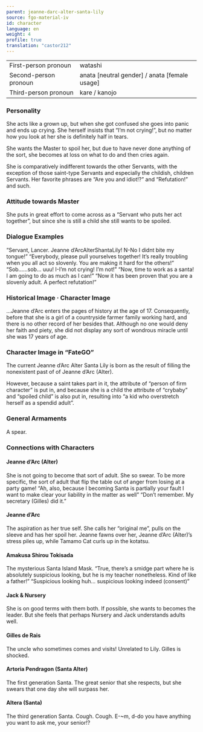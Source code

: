 ```yaml
---
parent: jeanne-darc-alter-santa-lily
source: fgo-material-iv
id: character
language: en
weight: 4
profile: true
translation: "castor212"
---
```


<table>
  <tr><td>First-person pronoun</td><td>watashi</td></tr>
  <tr><td>Second-person pronoun</td><td>anata [neutral gender] / anata [female usage]</td></tr>
  <tr><td>Third-person pronoun</td><td>kare / kanojo</td></tr>
</table>

### Personality

She acts like a grown up, but when she got confused she goes into panic and ends up crying. She herself insists that “I’m not crying!”, but no matter how you look at her she is definitely half in tears.

She wants the Master to spoil her, but due to have never done anything of the sort, she becomes at loss on what to do and then cries again.

She is comparatively indifferent towards the other Servants, with the exception of those saint-type Servants and especially the childish, children Servants. Her favorite phrases are “Are you and idiot!?” and “Refutation!” and such.

### Attitude towards Master

She puts in great effort to come across as a “Servant who puts her act together”, but since she is still a child she still wants to be spoiled.

### Dialogue Examples

“Servant, Lancer. Jeanne d’ArcAlterShantaLily! N-No I didnt bite my tongue!”
“Everybody, please pull yourselves together! It’s really troubling when you all act so slovenly. You are making it hard for the others!”
“Sob……sob… uuu! I-I’m not crying! I’m not!”
“Now, time to work as a santa! I am going to do as much as I can!”
“Now it has been proven that you are a slovenly adult. A perfect refutation!”

### Historical Image · Character Image

…Jeanne d’Arc enters the pages of history at the age of 17. Consequently, before that she is a girl of a countryside farmer family working hard, and there is no other record of her besides that.
Although no one would deny her faith and piety, she did not display any sort of wondrous miracle until she was 17 years of age.

### Character Image in “FateGO”

The current Jeanne d’Arc Alter Santa Lily is born as the result of filling the nonexistent past of of Jeanne d’Arc (Alter).

However, because a saint takes part in it, the attribute of “person of firm character” is put in, and because she is a child the attribute of “crybaby” and “spoiled child” is also put in, resulting into “a kid who overstretch herself as a spendid adult”.

### General Armaments

A spear.

### Connections with Characters

#### Jeanne d’Arc (Alter)

She is not going to become that sort of adult.
She so swear. To be more specific, the sort of adult that flip the table out of anger from losing at a party game!
“Ah, also, because I becoming Santa is partially your fault I want to make clear your liability in the matter as well”
“Don’t remember. My secretary (Gilles) did it.”

#### Jeanne d’Arc

The aspiration as her true self. She calls her “original me”, pulls on the sleeve and has her spoil her.
Jeanne fawns over her, Jeanne d’Arc (Alter)’s stress piles up, while Tamamo Cat curls up in the kotatsu.

#### Amakusa Shirou Tokisada

The mysterious Santa Island Mask. “True, there’s a smidge part where he is absolutely suspicious looking, but he is my teacher nonetheless. Kind of like a father!” “Suspicious looking huh… suspicious looking indeed (consent)”

#### Jack & Nursery

She is on good terms with them both. If possible, she wants to becomes the leader. But she feels that perhaps Nursery and Jack understands adults well.

#### Gilles de Rais

The uncle who sometimes comes and visits! Unrelated to Lily. Gilles is shocked.

#### Artoria Pendragon (Santa Alter)

The first generation Santa. The great senior that she respects, but she swears that one day she will surpass her.

#### Altera (Santa)

The third generation Santa. Cough. Cough. E-~m, d-do you have anything you want to ask me, your senior!?
